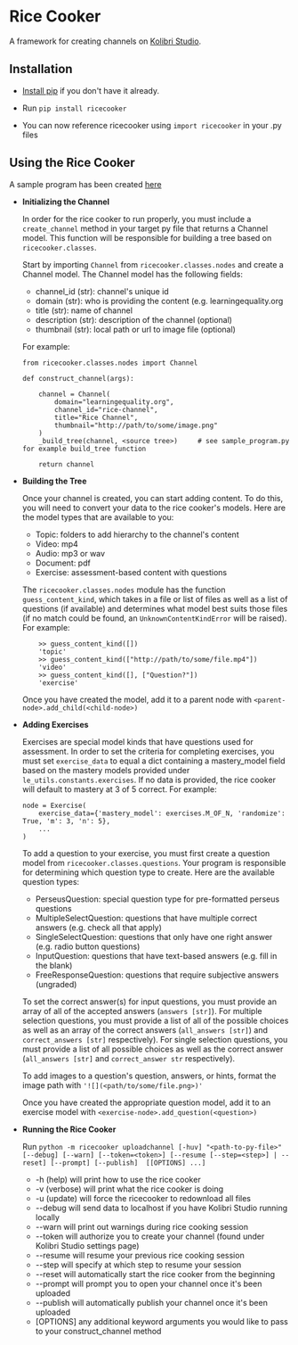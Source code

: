 # Rice Cooker

A framework for creating channels on [Kolibri Studio](https://contentworkshop.learningequality.org/).


## Installation

* [Install pip](https://pypi.python.org/pypi/pip) if you don't have it already.

* Run `pip install ricecooker`

* You can now reference ricecooker using `import ricecooker` in your .py files


## Using the Rice Cooker

A sample program has been created [here](https://github.com/learningequality/ricecooker/blob/master/ricecooker/sample_program.py)

* **Initializing the Channel**

	In order for the rice cooker to run properly, you must include a `create_channel` method in your target py file
	that returns a Channel model. This function will be responsible for building a tree based on `ricecooker.classes`.

	Start by importing `Channel` from `ricecooker.classes.nodes` and create a Channel model. The Channel model has
	the following fields:

    - channel_id (str): channel's unique id
    - domain (str): who is providing the content (e.g. learningequality.org
    - title (str): name of channel
    - description (str): description of the channel (optional)
    - thumbnail (str): local path or url to image file (optional)

	For example:
	```
	from ricecooker.classes.nodes import Channel

	def construct_channel(args):

	    channel = Channel(
	        domain="learningequality.org",
	        channel_id="rice-channel",
	        title="Rice Channel",
	        thumbnail="http://path/to/some/image.png"
	    )
	    _build_tree(channel, <source tree>) 	# see sample_program.py for example build_tree function

	    return channel
    ```


* **Building the Tree**

	Once your channel is created, you can start adding content. To do this, you will need to convert your data to
	the rice cooker's models. Here are the model types that are available to you:

	- Topic: folders to add hierarchy to the channel's content
    - Video: mp4
    - Audio: mp3 or wav
    - Document: pdf
    - Exercise: assessment-based content with questions

    The `ricecooker.classes.nodes` module has the function `guess_content_kind`, which takes in a file or list of
    files as well as a list of questions (if available) and determines what model best suits those files
    (if no match could be found, an `UnknownContentKindError` will be raised). For example:
    ```
    	>> guess_content_kind([])
    	'topic'
    	>> guess_content_kind(["http://path/to/some/file.mp4"])
    	'video'
    	>> guess_content_kind([], ["Question?"])
    	'exercise'
    ```

    Once you have created the model, add it to a parent node with `<parent-node>.add_child(<child-node>)`


* **Adding Exercises**

	Exercises are special model kinds that have questions used for assessment. In order to set the criteria
	for completing exercises, you must set `exercise_data` to equal a dict containing a mastery_model field
	based on the mastery models provided under `le_utils.constants.exercises`. If no data is provided,
	the rice cooker will default to mastery at 3 of 5 correct. For example:
	```
	node = Exercise(
		exercise_data={'mastery_model': exercises.M_OF_N, 'randomize': True, 'm': 3, 'n': 5},
		...
	)
	```

	To add a question to your exercise, you must first create a question model from `ricecooker.classes.questions`.
	Your program is responsible for determining which question type to create. Here are the available question types:

	- PerseusQuestion: special question type for pre-formatted perseus questions
	- MultipleSelectQuestion: questions that have multiple correct answers (e.g. check all that apply)
	- SingleSelectQuestion: questions that only have one right answer (e.g. radio button questions)
	- InputQuestion: questions that have text-based answers (e.g. fill in the blank)
	- FreeResponseQuestion: questions that require subjective answers (ungraded)

	To set the correct answer(s) for input questions, you must provide an array of all of the accepted answers (`answers [str]`).
	For multiple selection questions, you must provide a list of all of the possible choices as well as an array of the correct
	answers (`all_answers [str]`) and `correct_answers [str]` respectively). For single selection questions, you must provide
	a list of all possible choices as well as the correct answer (`all_answers [str]` and `correct_answer str` respectively).

	To add images to a question's question, answers, or hints, format the image path with `'![](<path/to/some/file.png>)'`

	Once you have created the appropriate question model, add it to an exercise model with `<exercise-node>.add_question(<question>)`

* **Running the Rice Cooker**

	Run `python -m ricecooker uploadchannel [-huv] "<path-to-py-file>" [--debug] [--warn] [--token=<token>] [--resume [--step=<step>] | --reset] [--prompt] [--publish]  [[OPTIONS] ...]`
	- -h (help) will print how to use the rice cooker
	- -v (verbose) will print what the rice cooker is doing
	- -u (update) will force the ricecooker to redownload all files
	- --debug will send data to localhost if you have Kolibri Studio running locally
	- --warn will print out warnings during rice cooking session
	- --token will authorize you to create your channel (found under Kolibri Studio settings page)
	- --resume will resume your previous rice cooking session
	- --step will specify at which step to resume your session
	- --reset will automatically start the rice cooker from the beginning
	- --prompt will prompt you to open your channel once it's been uploaded
	- --publish will automatically publish your channel once it's been uploaded
	- [OPTIONS] any additional keyword arguments you would like to pass to your construct_channel method

